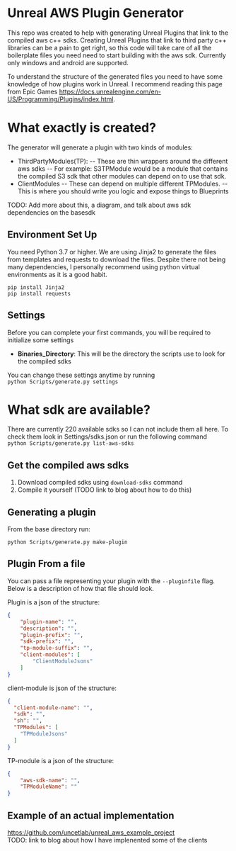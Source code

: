 # Unreal AWS Plugin Generator 
This repo was created to help with generating Unreal Plugins that link to the compiled aws c++ sdks. Creating Unreal Plugins that link to third party c++ libraries can be a pain to get right, so this code will take care of all the boilerplate files you need need to start building with the aws sdk. Currently only windows and android are supported. 

To understand the structure of the generated files you need to have some knowledge of how plugins work in Unreal. I recommend reading this page from Epic Games https://docs.unrealengine.com/en-US/Programming/Plugins/index.html. 


# What exactly is created?
The generator will generate a plugin with two kinds of modules: 
- ThirdPartyModules(TP):
    -- These are thin wrappers around the different aws sdks
    -- For example: S3TPModule would be a module that contains the compiled S3 sdk that other modules can depend on to use that sdk. 
- ClientModules
    -- These can depend on multiple different TPModules.
    -- This is where you should write you logic and expose things to Blueprints

TODO: Add more about this, a diagram, and talk about aws sdk dependencies on the basesdk 


## Environment Set Up
You need Python 3.7 or higher.
We are using Jinja2 to generate the files from templates and requests to download the files. Despite there not being many dependencies, I personally recommend using python virtual environments as it is a good habit. 

```pip install Jinja2```  
```pip install requests```


## Settings
Before you can complete your first commands, you will be required to initialize some settings  
- **Binaries_Directory**: This will be the directory the scripts use to look for the compiled sdks  

You can change these settings anytime by running  
```python Scripts/generate.py settings```


# What sdk are available?
There are currently 220 available sdks so I can not include them all here. To check them look in Settings/sdks.json or run the following command  
```python Scripts/generate.py list-aws-sdks```

## Get the compiled aws sdks
1. Download compiled sdks using ```download-sdks``` command 
2. Compile it yourself (TODO link to blog about how to do this)


## Generating a plugin
From the base directory run:

```python Scripts/generate.py make-plugin```

## Plugin From a file
You can pass a file representing your plugin with the ```--pluginfile``` flag. Below is a description of how that file should look.  

Plugin is a json of the structure:
```json
{
    "plugin-name": "",
    "description": "",
    "plugin-prefix": "",
    "sdk-prefix": "",
    "tp-module-suffix": "",
    "client-modules": [
        "ClientModuleJsons"
    ]
}
```

client-module is json of the structure:  
```json 
{  
  "client-module-name": "",  
  "sdk": "",  
  "sh": "",  
  "TPModules": [  
    "TPModuleJsons"  
  ]  
}
```

TP-module is a json of the structure:
```json
{
    "aws-sdk-name": "", 
    "TPModuleName": ""
}
```

## Example of an actual implementation 
https://github.com/uncetlab/unreal_aws_example_project  
TODO: link to blog about how I have implenented some of the clients








